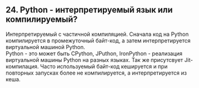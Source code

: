 ## 24. Python - интерпретируемый язык или компилируемый?  
Интерпретируемый с частичной компиляцией. 
Сначала код на Python компилируется в промежуточный байт-код, а затем интерпретируется виртуальной машиной Python.  
Python - это может быть CPython, JPuthon, IronPython - реализация виртуальной машины Python на разных языках. 
Так же присутсвует Jit-компилация. Часто используемый байт-код кешируется и при повторных запусках более не компилируется, а интерпретируется из кеша.  



